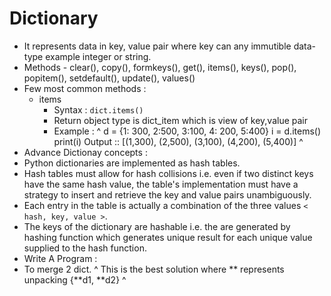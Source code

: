 # Dictionary

-  It represents data in key, value pair where key can any immutible data-type example integer or string.
-  Methods - clear(), copy(), formkeys(), get(), items(), keys(), pop(), popitem(), setdefault(), update(), values()
-  Few most common methods :
   -  items
      -  Syntax : `dict.items()`
      -  Return object type is dict_item which is view of key,value pair
      -  Example :
^
   d = {1: 300, 2:500, 3:100, 4: 200, 5:400}
   i = d.items()
   print(i)
   Output :: [(1,300), (2,500), (3,100), (4,200), (5,400)]
^
-  Advance Dictionay concepts :
  -  Python dictionaries are implemented as hash tables.
  -  Hash tables must allow for hash collisions i.e. even if two distinct keys have the same hash value, the table's implementation must have a strategy to insert and retrieve the key and value pairs unambiguously.
  -  Each entry in the table is actually a combination of the three values `< hash, key, value >`.
  -  The keys of the dictionary are hashable i.e. the are generated by hashing function which generates unique result for each unique value supplied to the hash function.
-  Write A Program :
  -  To merge 2 dict.
^
This is the best solution where ** represents unpacking
{**d1, **d2}
^
